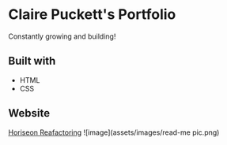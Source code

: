 # Claire Puckett's Portfolio
Constantly growing and building!

## Built with
* HTML
* CSS

## Website 
[Horiseon Reafactoring](https://itsclairehi.github.io/Portfolio/)
![image](assets/images/read-me pic.png) 
